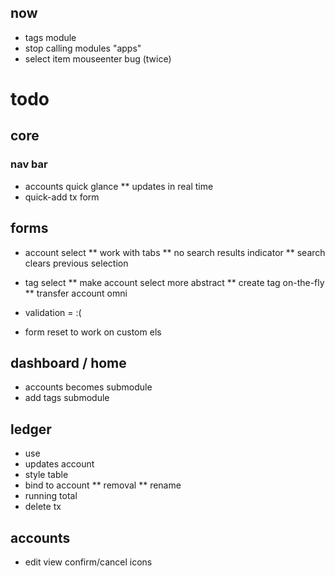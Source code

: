 
## now

* tags module
* stop calling modules "apps"
* select item mouseenter bug (twice)



# todo

## core
### nav bar

* accounts quick glance
** updates in real time
* quick-add tx form


## forms

* account select
** work with tabs
** no search results indicator
** search clears previous selection

* tag select
** make account select more abstract
** create tag on-the-fly
** transfer account omni
* validation = :(
* form reset to work on custom els


## dashboard / home
* accounts becomes submodule
* add tags submodule


## ledger

* use 
* updates account
* style table
* bind to account
** removal
** rename
* running total
* delete tx


## accounts

* edit view confirm/cancel icons







